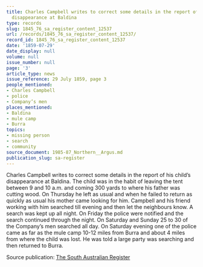 ```yaml
---
title: Charles Campbell writes to correct some details in the report of his child’s
  disappearance at Baldina
type: records
slug: 1845_76_sa_register_content_12537
url: /records/1845_76_sa_register_content_12537/
record_id: 1845_76_sa_register_content_12537
date: '1859-07-29'
date_display: null
volume: null
issue_number: null
page: '3'
article_type: news
issue_reference: 29 July 1859, page 3
people_mentioned:
- Charles Campbell
- police
- Company’s men
places_mentioned:
- Baldina
- mule camp
- Burra
topics:
- missing person
- search
- community
source_document: 1985-87_Northern__Argus.md
publication_slug: sa-register
---
```


Charles Campbell writes to correct some details in the report of his child’s disappearance at Baldina.  The child was in the habit of leaving the tent between 9 and 10 a.m. and coming 300 yards to where his father was cutting wood.  On Thursday he left as usual and when he failed to return as quickly as usual his mother came looking for him.  Campbell and his friend working with him searched till evening and then let the neighbours know.  A search was kept up all night.  On Friday the police were notified and the search continued through the night.  On Saturday and Sunday 25 to 30 of the Company’s men searched all day.  On Saturday evening one of the police came as far as the mule camp 10-12 miles from Burra and about 4 miles from where the child was lost.  He was told a large party was searching and then returned to Burra.

Source publication: [The South Australian Register](/publications/sa-register/)
